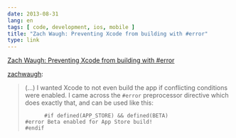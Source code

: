 ```yaml
---
date: 2013-08-31
lang: en
tags: [ code, development, ios, mobile ]
title: "Zach Waugh: Preventing Xcode from building with #error"
type: link
---
```


[Zach Waugh: Preventing Xcode from building with
#error](http://blog.zachwaugh.com/post/59312562596/preventing-xcode-from-building-with-error)

[zachwaugh](http://blog.zachwaugh.com/post/59312562596/preventing-xcode-from-building-with-error):

> (...) I wanted Xcode to not even build the app if conflicting
> conditions were enabled. I came across the ` #error ` preprocessor
> directive which does exactly that, and can be used like this:
>
>           #if defined(APP_STORE) && defined(BETA)
>     #error Beta enabled for App Store build!
>     #endif
>          

